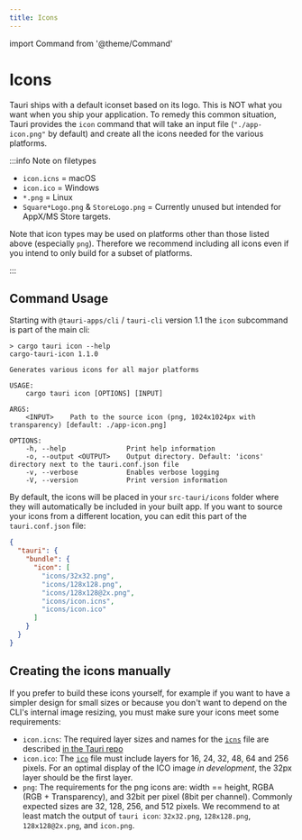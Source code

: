 ```yaml
---
title: Icons
---
```


import Command from '@theme/Command'

# Icons

Tauri ships with a default iconset based on its logo. This is NOT what you want when you ship your application. To remedy this common situation, Tauri provides the `icon` command that will take an input file (`"./app-icon.png"` by default) and create all the icons needed for the various platforms.

:::info Note on filetypes

- `icon.icns` = macOS
- `icon.ico` = Windows
- `*.png` = Linux
- `Square*Logo.png` & `StoreLogo.png` = Currently unused but intended for AppX/MS Store targets.

Note that icon types may be used on platforms other than those listed above (especially `png`). Therefore we recommend including all icons even if you intend to only build for a subset of platforms.

:::

## Command Usage

Starting with `@tauri-apps/cli` / `tauri-cli` version 1.1 the `icon` subcommand is part of the main cli:

<Command name="icon" />

```console
> cargo tauri icon --help
cargo-tauri-icon 1.1.0

Generates various icons for all major platforms

USAGE:
    cargo tauri icon [OPTIONS] [INPUT]

ARGS:
    <INPUT>    Path to the source icon (png, 1024x1024px with transparency) [default: ./app-icon.png]

OPTIONS:
    -h, --help               Print help information
    -o, --output <OUTPUT>    Output directory. Default: 'icons' directory next to the tauri.conf.json file
    -v, --verbose            Enables verbose logging
    -V, --version            Print version information
```

By default, the icons will be placed in your `src-tauri/icons` folder where they will automatically be included in your built app. If you want to source your icons from a different location, you can edit this part of the `tauri.conf.json` file:

```json
{
  "tauri": {
    "bundle": {
      "icon": [
        "icons/32x32.png",
        "icons/128x128.png",
        "icons/128x128@2x.png",
        "icons/icon.icns",
        "icons/icon.ico"
      ]
    }
  }
}
```

## Creating the icons manually

If you prefer to build these icons yourself, for example if you want to have a simpler design for small sizes or because you don't want to depend on the CLI's internal image resizing, you must make sure your icons meet some requirements:

- `icon.icns`: The required layer sizes and names for the [`icns`] file are described [in the Tauri repo]
- `icon.ico`: The [`ico`] file must include layers for 16, 24, 32, 48, 64 and 256 pixels. For an optimal display of the ICO image _in development_, the 32px layer should be the first layer.
- `png`: The requirements for the png icons are: width == height, RGBA (RGB + Transparency), and 32bit per pixel (8bit per channel). Commonly expected sizes are 32, 128, 256, and 512 pixels. We recommend to at least match the output of `tauri icon`: `32x32.png`, `128x128.png`, `128x128@2x.png`, and `icon.png`.

[`tauricon`]: https://github.com/tauri-apps/tauricon
[in the tauri repo]: https://github.com/tauri-apps/tauri/blob/dev/tooling/cli/src/helpers/icns.json
[`icns`]: https://en.wikipedia.org/wiki/Apple_Icon_Image_format
[`ico`]: https://en.wikipedia.org/wiki/ICO_(file_format)
